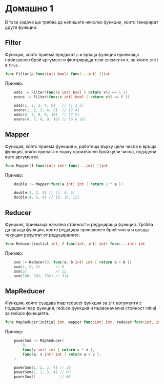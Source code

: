 # Домашно 1

В тази задача ще трябва да напишете няколко функции, които генерират други функции.

## Filter
Функция, която приема предикат `p` и връща функция приемаща произволен брой аргумент и филтрираща тези елементи x, за които `p(x)` е `true`.

```go
func Filter(p func(int) bool) func(...int) []int
```
Пример:
```go
    odds := Filter(func(x int) bool { return x%2 == 1 })
    evens := Filter(func(x int) bool { return x%2 == 0 })

    odds(1, 2, 3, 4, 5)   // [1 3 5]
    evens(1, 2, 3, 4, 5)  // [2 4]
    odds(6, 7, 8, 9, 10)  // [7 9]
    evens(6, 7, 8, 9, 10) // [6 8 10]
```
## Mapper
Функция, която приема функция `m`, работеща върху цели числа и връща функция, която прилага `m` върху произволен брой цели числа, подадени като аргументи.

```go
func Mapper(f func(int) int) func(...int) []int
```
Пример:
```go
    double := Mapper(func(a int) int { return 2 * a })

    double(1, 2, 3) // [2, 4, 6]
    double(4, 5, 6) // [8, 10, 12]
```
## Reducer
Фунцкия, приемаща начална стойност и редуцираща функция. Трябва да връща функция, която редуцира произволен брой числа и връща текущия резултат от редуцирането.

```go
func Reducer(initial int, f func(int, int) int) func(...int) int
```
Пример:
```go
    sum := Reducer(0, func(a, b int) int { return a + b })
    sum(1, 2, 3)       // 6
    sum(5)             // 11
    sum(100, 101, 102) // 314
```
## MapReducer
Функция, която създава map reducer функция за `int` аргументи с подадени map функция, reduce функция и първоначална стойност initial за reduce функцията.

```go
func MapReducer(initial int, mapper func(int) int, reducer func(int, int) int) func(...int) int {
```
Пример:
```go
    powerSum := MapReducer(
        0,
        func(v int) int { return v * v },
        func(a, v int) int { return a + v },
    )

    powerSum(1, 2, 3, 4) // 30
    powerSum(1, 2, 3, 4) // 60
    powerSum()           // 60
```
